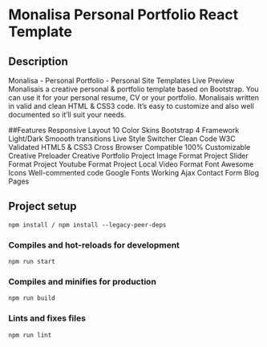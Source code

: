 # Monalisa Personal Portfolio React Template

## Description

Monalisa - Personal Portfolio - Personal Site Templates
Live Preview
Monalisais a creative personal & portfolio template based on Bootstrap. You can use it for your personal resume, CV or your portfolio.
Monalisais written in valid and clean HTML & CSS3 code. It’s easy to customize and also well documented so it’ll suit your needs.

##Features
Responsive Layout
10 Color Skins
Bootstrap 4 Framework
Light/Dark
Smoooth transitions
Live Style Switcher
Clean Code
W3C Validated
HTML5 & CSS3
Cross Browser Compatible
100% Customizable
Creative Preloader
Creative Portfolio
Project Image Format
Project Slider Format
Project Youtube Format
Project Local Video Format
Font Awesome Icons
Well-commented code
Google Fonts
Working Ajax Contact Form
Blog Pages


## Project setup

```
npm install / npm install --legacy-peer-deps
```

### Compiles and hot-reloads for development

```
npm run start
```

### Compiles and minifies for production

```
npm run build
```

### Lints and fixes files

```
npm run lint
```

